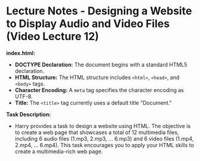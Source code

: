 

# Lecture Notes - Designing a Website to Display Audio and Video Files (Video Lecture 12)

**index.html:**
- **DOCTYPE Declaration:** The document begins with a standard HTML5 declaration.
- **HTML Structure:** The HTML structure includes `<html>`, `<head>`, and `<body>` tags.
- **Character Encoding:** A `meta` tag specifies the character encoding as UTF-8.
- **Title:** The `<title>` tag currently uses a default title "Document."

**Task Description:**
- Harry provides a task to design a website using HTML. The objective is to create a web page that showcases a total of 12 multimedia files, including 6 audio files (1.mp3, 2.mp3, ... 6.mp3) and 6 video files (1.mp4, 2.mp4, ... 6.mp4). This task encourages you to apply your HTML skills to create a multimedia-rich web page.
